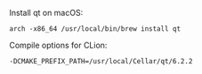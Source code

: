 Install qt on macOS:
```shell
arch -x86_64 /usr/local/bin/brew install qt
```

Compile options for CLion:
```shell
-DCMAKE_PREFIX_PATH=/usr/local/Cellar/qt/6.2.2
```